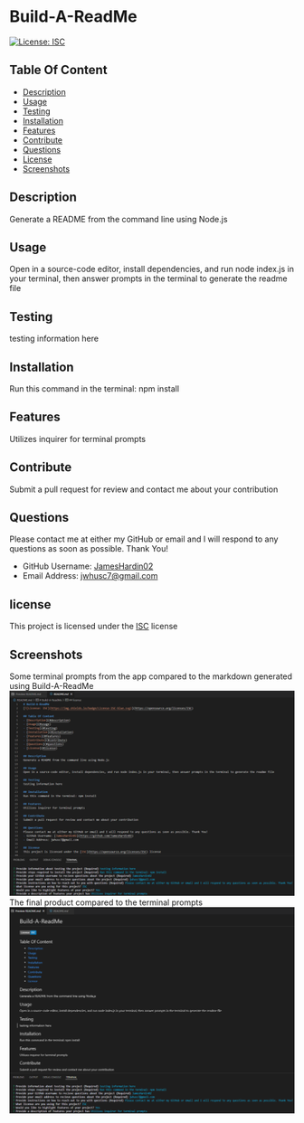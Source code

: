 # Build-A-ReadMe
[![License: ISC](https://img.shields.io/badge/License-ISC-blue.svg)](https://opensource.org/licenses/ISC)

## Table Of Content
- [Description](#description)
- [Usage](#usage)
- [Testing](#testing)
- [Installation](#installation)
- [Features](#features)
- [Contribute](#contribute)
- [Questions](#questions)
- [License](#license)
- [Screenshots](#screenshots)

## Description 
Generate a README from the command line using Node.js

## Usage
Open in a source-code editor, install dependencies, and run node index.js in your terminal, then answer prompts in the terminal to generate the readme file

## Testing
testing information here

## Installation
Run this command in the terminal: npm install

## Features
Utilizes inquirer for terminal prompts 

## Contribute
Submit a pull request for review and contact me about your contribution

## Questions
Please contact me at either my GitHub or email and I will respond to any questions as soon as possible. Thank You!
- GitHub Username: [JamesHardin02](https://github.com/JamesHardin02)
- Email Address: jwhusc7@gmail.com

## license
This project is licensed under the [ISC](https://opensource.org/licenses/ISC) license

## Screenshots
Some terminal prompts from the app compared to the markdown generated using Build-A-ReadMe 
![Prompts vs. Markdown](/assets/images/markdown-terminal-example.png)
The final product compared to the terminal prompts
![Prompts vs. Preview](/assets/images/preview-terminal-example.png)